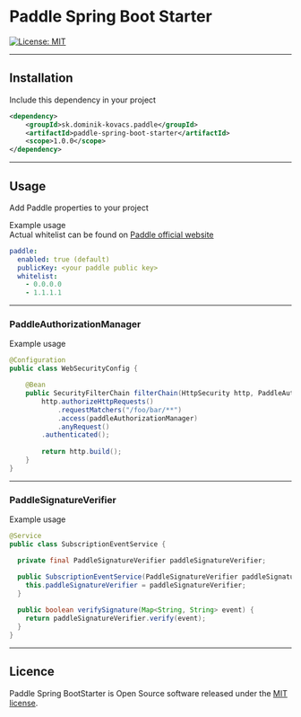 # Paddle Spring Boot Starter

[![License: MIT](https://img.shields.io/badge/License-MIT-yellow.svg)](https://opensource.org/licenses/MIT)

---

## Installation
Include this dependency in your project
```xml
<dependency>
    <groupId>sk.dominik-kovacs.paddle</groupId>
    <artifactId>paddle-spring-boot-starter</artifactId>
    <scope>1.0.0</scope>
</dependency>
```
---
## Usage
Add Paddle properties to your project

Example usage  
Actual whitelist can be found on [Paddle official website](https://developer.paddle.com/webhook-reference/d8bbc4ae5cefa-security)
```yaml
paddle:
  enabled: true (default)
  publicKey: <your paddle public key>
  whitelist:
    - 0.0.0.0
    - 1.1.1.1
```

---
### PaddleAuthorizationManager
Example usage
```java
@Configuration
public class WebSecurityConfig {

    @Bean
    public SecurityFilterChain filterChain(HttpSecurity http, PaddleAuthorizationManager paddleAuthorizationManager) {
        http.authorizeHttpRequests()
            .requestMatchers("/foo/bar/**")
            .access(paddleAuthorizationManager)
            .anyRequest()
        .authenticated();
    
        return http.build();
    }
}
```

---
### PaddleSignatureVerifier
Example usage
```java
@Service
public class SubscriptionEventService {

  private final PaddleSignatureVerifier paddleSignatureVerifier;

  public SubscriptionEventService(PaddleSignatureVerifier paddleSignatureVerifier) {
    this.paddleSignatureVerifier = paddleSignatureVerifier;
  }
  
  public boolean verifySignature(Map<String, String> event) {
    return paddleSignatureVerifier.verify(event);
  }
}
```
---
## Licence
Paddle Spring BootStarter is Open Source software released under the [MIT license](https://opensource.org/license/mit/).